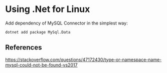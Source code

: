 # Using .Net for Linux

Add dependency of MySQL Connector in the simplest way:

```
dotnet add package MySql.Data 
```

## References
https://stackoverflow.com/questions/47172430/type-or-namespace-name-mysql-could-not-be-found-vs2017